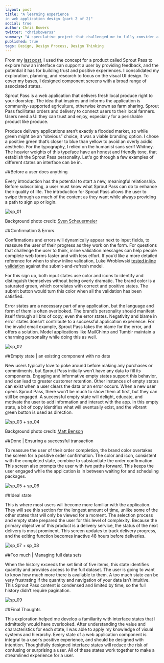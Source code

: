 ```yaml
---
layout: post
title: "A learning experience 
in web application design (part 2 of 2)"
social: true
author: Chris Bowers
twitter: "chrisbowerss"
summary: "A speculative project that challenged me to fully consider a range of interface states."
published: true
tags: Design, Design Process, Design Thinking
---
```


From my [last post](https://dockyard.com/blog/2016/03/11/a-learning-experience-in-web-application-design-part-1), I used the concept for a product called Sprout Pass to explore how an interface can support a user by providing feedback, and the potential it has for building trust and positive experiences. I consolidated my exploration, planning, and research to focus on the visual UI design. To cover my bases, I designed component screens with a broad range of associated states. 

Sprout Pass is a web application that delivers fresh local produce right to your doorstep. The idea that inspires and informs the application is community-supported agriculture, otherwise known as farm sharing. Sprout Pass facilitates orders and delivery to connect users to their local farmers. Users need a UI they can trust and enjoy, especially for a perishable product like produce. 

Produce delivery applications aren’t exactly a flooded market, so while green might be an “obvious” choice, it was a viable branding option. I chose a positive green that’s closer to blue than yellow to avoid an overly acidic aesthetic. For the typography, I relied on the humanist sans serif Whitney. The heavier weights of this typeface have an honest and friendly tone, that establish the Sprout Pass personality. Let's go through a few examples of different states an interface can be in. 

##Before a user does anything

Every introduction has the potential to start a new, meaningful relationship. Before subscribing, a user must know what Sprout Pass can do to enhance their quality of life. The introduction for Sprout Pass allows the user to swipe through as much of the content as they want while always providing a path to sign up or login. 

![sp_01](http://i.imgur.com/c9G5RJC.jpg)

Background photo credit: [Sven Scheuermeier](https://unsplash.com/photos/4R1YpmGO52I)

##Confirmation & Errors

Confirmations and errors will dynamically appear next to input fields, to reassure the user of their progress as they work on the form. For questions that challenge the user to think, inline validation messages can help people complete web forms faster and with less effort. If you’d like a more detailed reference for when to show inline validation, Luke Wroblewski [tested inline validation](http://alistapart.com/article/inline-validation-in-web-forms) against the submit-and-refresh model. 

For this sign up, both input states use color and icons to identify and distinguish themselves without being overly dramatic. The brand color is a saturated green, which correlates with correct and positive states. The submit button would turn this color when all the validation has been satisfied. 

Error states are a necessary part of any application, but the language and form of them is often overlooked. The brand’s personality should manifest itself through all bits of copy, even the error states. Negativity and blame in error states doesn’t contribute to a successful application experience. For the invalid email example, Sprout Pass takes the blame for the error, and offers a solution. Model applications like MailChimp and Tumblr maintain a charming personality while doing this as well. 

![sp_02](http://i.imgur.com/BiBzpD4.jpg)

##Empty state | an existing component with no data

New users typically love to poke around before making any purchases or commitments, but Sprout Pass initially won’t have any data to fill its components. Engaging and informative empty states support this behavior, and can lead to greater customer retention. Other instances of empty states can exist when a user clears the data or an error occurs. When a new user opens Sprout Pass, there won’t be much to show them at first, but they can still be engaged.  A successful empty state will delight, educate, and motivate the user to add information and interact with the app. In this empty state, a bit of copy identifies what will eventually exist, and the vibrant green button is used as direction.

![sp_03 + sp_04](http://i.imgur.com/UmUzIxP.jpg)

Background photo credit: [Matt Benson](https://unsplash.com/photos/rHbob_bEsSs)

##Done | Ensuring a successful transaction

To reassure the user of their order completion, the brand color overtakes the screen for a positive order confirmation. The color and icon, consistent with the completed state, combine to substantiate the order confirmation. This screen also prompts the user with two paths forward. This keeps the user engaged while the application is in between waiting for and scheduling packages.

![sp_05 + sp_06](http://i.imgur.com/8Oaicnx.jpg)

##Ideal state

This is where most users will become more familiar with the application. They will see this section for the longest amount of time, unlike some of the other states that will only be viewed for a moment. The selection process and empty state prepared the user for this level of complexity. Because the primary objective of this product is a delivery service, the status of the next delivery is most prominent. This screen updates to track delivery progress, and the editing function becomes inactive 48 hours before deliveries. 

![sp_07 + sp_08](http://i.imgur.com/eymTDlw.jpg)

##Too much | Managing full data sets

When the history exceeds the set limit of five items, this state identifies quantity and provides access to the full dataset. The user is going to want to know how much more there is available to them.  A  too much state can be very frustrating if the quantity and navigation of your data isn’t intuitive. This Sprout Pass content is condensed and limited by time, so the full history didn’t require pagination.

![sp_09](http://i.imgur.com/djnaOuq.jpg)

##Final Thoughts

This exploration helped me develop a familiarity with interface states that I admittedly would have overlooked. After understanding the value and characteristics for each state, I was able to apply my knowledge of visual systems and hierarchy. Every state of a web application component is integral to a user’s positive experience, and should be designed with intention. Thoughtfully designed interface states will reduce the risk of confusing or surprising a user. All of these states work together to make a streamlined experience for a user. 
